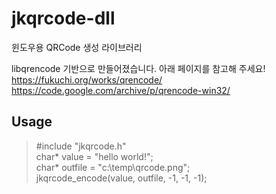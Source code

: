 # jkqrcode-dll
윈도우용 QRCode 생성 라이브러리  

libqrencode 기반으로 만들어졌습니다. 아래 페이지를 참고해 주세요!  
https://fukuchi.org/works/qrencode/  
https://code.google.com/archive/p/qrencode-win32/  
  
    
      
  
  
  
## Usage  
> #include "jkqrcode.h"  
> char* value = "hello world!";  
> char* outfile = "c:\\temp\\qrcode.png";  
> jkqrcode_encode(value, outfile, -1, -1, -1);  

